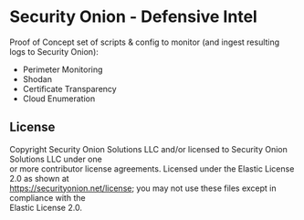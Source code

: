 # Security Onion - Defensive Intel

Proof of Concept set of scripts & config to monitor (and ingest resulting logs to Security Onion):
- Perimeter Monitoring
- Shodan
- Certificate Transparency
- Cloud Enumeration

## License

Copyright Security Onion Solutions LLC and/or licensed to Security Onion Solutions LLC under one  
or more contributor license agreements. Licensed under the Elastic License 2.0 as shown at  
https://securityonion.net/license; you may not use these files except in compliance with the  
Elastic License 2.0.
